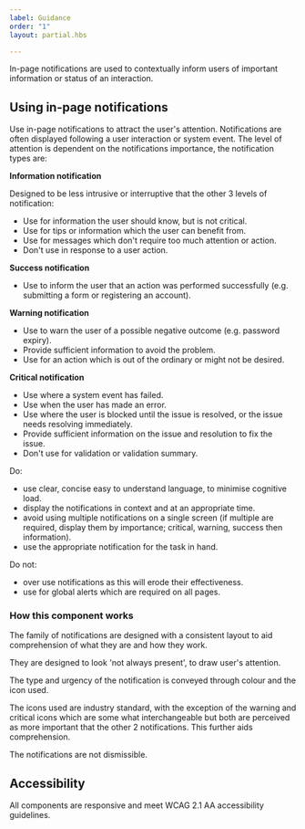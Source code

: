 ```yaml
---
label: Guidance
order: "1"
layout: partial.hbs

---
```

In-page notifications are used to contextually inform users of important information or status of an interaction.

## Using in-page notifications

Use in-page notifications to attract the user's attention. Notifications are often displayed following a user interaction or system event. The level of attention is dependent on the notifications importance, the notification types are:

**Information notification**

Designed to be less intrusive or interruptive that the other 3 levels of notification:

* Use for information the user should know, but is not critical.
* Use for tips or information which the user can benefit from.
* Use for messages which don't require too much attention or action.
* Don't use in response to a user action.

**Success notification**

* Use to inform the user that an action was performed successfully (e.g. submitting a form or registering an account).

**Warning notification**

* Use to warn the user of a possible negative outcome (e.g. password expiry).
* Provide sufficient information to avoid the problem.
* Use for an action which is out of the ordinary or might not be desired.

**Critical notification**

* Use where a system event has failed.
* Use when the user has made an error.
* Use where the user is blocked until the issue is resolved, or the issue needs resolving immediately.
* Provide sufficient information on the issue and resolution to fix the issue.
* Don't use for validation or validation summary.

Do:

* use clear, concise easy to understand language, to minimise cognitive load.
* display the notifications in context and at an appropriate time.
* avoid using multiple notifications on a single screen (if multiple are required, display them by importance; critical, warning, success then information).
* use the appropriate notification for the task in hand.

Do not:

* over use notifications as this will erode their effectiveness.
* use for global alerts which are required on all pages.

### How this component works

The family of notifications are designed with a consistent layout to aid comprehension of what they are and how they work.

They are designed to look 'not always present', to draw user's attention.

The type and urgency of the notification is conveyed through colour and the icon used.

The icons used are industry standard, with the exception of the warning and critical icons which are some what interchangeable but both are perceived as more important that the other 2 notifications. This further aids comprehension.

The notifications are not dismissible.

## Accessibility

All components are responsive and meet WCAG 2.1 AA accessibility guidelines.